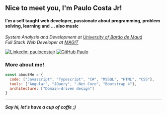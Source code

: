 <h2>Nice to meet you, I'm Paulo Costa Jr!</h2>
<h4> I'm a self taught web developer, passionate about programming, problem solving, learning and ... also music</h4>
<p>
  <em>System Analysis and Development at <a href="https://www.baraodemaua.br">University of Barão de Mauá</a>
  </br>
  Full Stack Web Developer at <a href="https:/http://www.mag-it.com.br/">MAGIT</a> 
  </em>
</p>

[![Linkedin: paulocostajr](https://img.shields.io/badge/-paulocostajr-blue?style=flat-square&logo=Linkedin&logoColor=white&link=https://www.linkedin.com/in/paulo-costa-jr-048470144/?locale=en_US)](https://www.linkedin.com/in/paulo-costa-jr-048470144/?locale=en_US)
[![GitHub Paulo](https://img.shields.io/github/followers/paulocostajunior?label=follow&style=social)](https://github.com/paulocostajunior)

<h3> More about me! </h3>

```javascript
const aboutMe = {
  code: ["Javascript", "Typescript", "C#", "MSSQL", "HTML", "CSS"],
  tools: ["Angular", "JQuery", ".Net Core", "Bootstrap 4"],
  architecture: ["Domain-driven design"]
}
```

---

<em><b>Say hi, let's have a cup of coffe ;)</em>
<br/>
